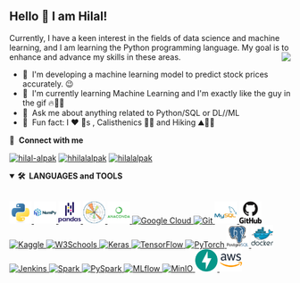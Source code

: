 ## Hello 👋 I am Hilal! 
Currently, I have a keen interest in the fields of data science and machine learning, and I am learning the Python programming language. My goal is to enhance and advance my skills in these areas.
<img align="right" src="https://media1.giphy.com/media/13HgwGsXF0aiGY/giphy.gif" />
- 🔭 &nbsp;I'm developing a machine learning model to predict stock prices accurately. :wink:
- 🌱 &nbsp;I'm currently learning Machine Learning and I'm exactly like the guy in the gif 🔥🤯😅
- 💬 &nbsp;Ask me about anything related to Python/SQL or DL//ML
- 🌟 &nbsp;Fun fact: I :heart: :dog:s , Calisthenics 🤸🏽 and Hiking ⛰️🧗‍♀️

🔗 &nbsp;**Connect with me**  
<p align="left">  
<a href="https://www.linkedin.com/in/hilal-alpak-98173b130/" target="blank"><img align="center" src="https://raw.githubusercontent.com/rahuldkjain/github-profile-readme-generator/master/src/images/icons/Social/linked-in-alt.svg" alt="hilal-alpak" height="30" width="40" /></a>  
<a href="https://medium.com/@hhilalalpak" target="blank"><img align="center" src="https://raw.githubusercontent.com/rahuldkjain/github-profile-readme-generator/master/src/images/icons/Social/medium.svg" alt="hhilalalpak" height="30" width="40" /></a>  
<a href="https://www.kaggle.com/hilalalpak" target="blank"><img align="center" src="https://raw.githubusercontent.com/rahuldkjain/github-profile-readme-generator/master/src/images/icons/Social/kaggle.svg" alt="hilalalpak" height="30" width="40" /></a>  
</p>

<details open>
  <summary><b>🛠️&nbsp;&nbsp;LANGUAGES&nbsp;and&nbsp;TOOLS</b></summary>
  <br/>
  <p align="left"> 
    <a href="https://www.python.org" target="_blank"> <img src="https://raw.githubusercontent.com/devicons/devicon/master/icons/python/python-original.svg" alt="Python" width="40" height="40"/> </a> 
    <a href="https://numpy.org/" target="_blank"> <img src="https://raw.githubusercontent.com/devicons/devicon/master/icons/numpy/numpy-original-wordmark.svg" alt="NumPy" width="40" height="40"/> </a> 
    <a href="https://pandas.pydata.org/" target="_blank"> <img src="https://raw.githubusercontent.com/devicons/devicon/master/icons/pandas/pandas-original-wordmark.svg" alt="Pandas" width="40" height="40"/> </a> 
    <a href="https://matplotlib.org/" target="_blank"> <img src="https://raw.githubusercontent.com/devicons/devicon/master/icons/matplotlib/matplotlib-original.svg" alt="Matplotlib" width="40" height="40"/> </a> 
    <a href="https://www.anaconda.com/" target="_blank"> <img src="https://raw.githubusercontent.com/devicons/devicon/master/icons/anaconda/anaconda-original-wordmark.svg" alt="Anaconda" width="40" height="40"/> </a> 
    <a href="https://cloud.google.com" target="_blank"> <img src="https://www.vectorlogo.zone/logos/google_cloud/google_cloud-icon.svg" alt="Google Cloud" width="40" height="40"/> </a> 
    <a href="https://git-scm.com/" target="_blank"> <img src="https://www.vectorlogo.zone/logos/git-scm/git-scm-icon.svg" alt="Git" width="40" height="40"/> </a> 
    <a href="https://www.mysql.com/" target="_blank"> <img src="https://raw.githubusercontent.com/devicons/devicon/master/icons/mysql/mysql-original-wordmark.svg" alt="MySQL" width="40" height="40"/> </a> 
    <a href="https://github.com/" target="_blank"> <img src="https://raw.githubusercontent.com/devicons/devicon/master/icons/github/github-original-wordmark.svg" alt="GitHub" width="40" height="40"/> </a> 
    <a href="https://www.kaggle.com/" target="_blank"> <img src="https://www.vectorlogo.zone/logos/kaggle/kaggle-icon.svg" alt="Kaggle" width="40" height="40"/> </a> 
    <a href="https://www.w3schools.com/" target="_blank"> <img src="https://www.w3.org/html/logo/downloads/HTML5_Logo.svg" alt="W3Schools" width="40" height="40"/> </a> 
    <a href="https://keras.io/" target="_blank"> <img src="https://upload.wikimedia.org/wikipedia/commons/a/ae/Keras_logo.svg" alt="Keras" width="40" height="40"/> </a> 
    <a href="https://www.tensorflow.org/?hl=tr" target="_blank"> <img src="https://upload.wikimedia.org/wikipedia/commons/a/ab/TensorFlow_logo.svg" alt="TensorFlow" width="40" height="40"/> </a> 
    <a href="https://pytorch.org" target="_blank"> <img src="https://www.vectorlogo.zone/logos/pytorch/pytorch-icon.svg" alt="PyTorch" width="40" height="40"/> </a> 
    <a href="https://www.postgresql.org/" target="_blank"> <img src="https://raw.githubusercontent.com/devicons/devicon/master/icons/postgresql/postgresql-original-wordmark.svg" alt="PostgreSQL" width="40" height="40"/> </a>
    <a href="https://www.docker.com/" target="_blank"> <img src="https://raw.githubusercontent.com/devicons/devicon/master/icons/docker/docker-original-wordmark.svg" alt="Docker" width="40" height="40"/> </a>
    <a href="https://www.jenkins.io/" target="_blank"> <img src="https://www.vectorlogo.zone/logos/jenkins/jenkins-icon.svg" alt="Jenkins" width="40" height="40"/> </a>
    <a href="https://spark.apache.org/" target="_blank"> <img src="https://www.vectorlogo.zone/logos/apache_spark/apache_spark-icon.svg" alt="Spark" width="40" height="40"/> </a>
    <a href="https://spark.apache.org/docs/latest/api/python/" target="_blank"> <img src="https://upload.wikimedia.org/wikipedia/commons/f/f3/Apache_Spark_logo.svg" alt="PySpark" width="40" height="40"/> </a>
    <a href="https://mlflow.org/" target="_blank"> <img src="https://www.vectorlogo.zone/logos/mlflow/mlflow-icon.svg" alt="MLflow" width="40" height="40"/> </a>
    <a href="https://min.io/" target="_blank"> <img src="https://min.io/resources/img/logo/MINIO_wordmark.png" alt="MinIO" width="40" height="40"/> </a>
    <a href="https://fastapi.tiangolo.com/" target="_blank"> <img src="https://raw.githubusercontent.com/devicons/devicon/master/icons/fastapi/fastapi-original.svg" alt="FastAPI" width="40" height="40"/> </a>
    <a href="https://aws.amazon.com/s3/" target="_blank"> <img src="https://raw.githubusercontent.com/devicons/devicon/master/icons/amazonwebservices/amazonwebservices-original-wordmark.svg" alt="AWS S3" width="40" height="40"/> </a>
  </p>
</details>
